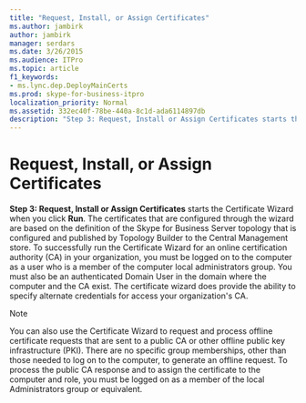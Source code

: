 ```yaml
---
title: "Request, Install, or Assign Certificates"
ms.author: jambirk
author: jambirk
manager: serdars
ms.date: 3/26/2015
ms.audience: ITPro
ms.topic: article
f1_keywords:
- ms.lync.dep.DeployMainCerts
ms.prod: skype-for-business-itpro
localization_priority: Normal
ms.assetid: 332ec40f-78be-440a-8c1d-ada6114897db
description: "Step 3: Request, Install or Assign Certificates starts the Certificate Wizard when you click Run. The certificates that are configured through the wizard are based on the definition of the Skype for Business Server topology that is configured and published by Topology Builder to the Central Management store. To successfully run the Certificate Wizard for an online certification authority (CA) in your organization, you must be logged on to the computer as a user who is a member of the computer local administrators group. You must also be an authenticated Domain User in the domain where the computer and the CA exist. The certificate wizard does provide the ability to specify alternate credentials for access your organization's CA."
---
```


# Request, Install, or Assign Certificates
 
 **Step 3: Request, Install or Assign Certificates** starts the Certificate Wizard when you click **Run**. The certificates that are configured through the wizard are based on the definition of the Skype for Business Server topology that is configured and published by Topology Builder to the Central Management store. To successfully run the Certificate Wizard for an online certification authority (CA) in your organization, you must be logged on to the computer as a user who is a member of the computer local administrators group. You must also be an authenticated Domain User in the domain where the computer and the CA exist. The certificate wizard does provide the ability to specify alternate credentials for access your organization's CA.
  
> [!NOTE]
> You can also use the Certificate Wizard to request and process offline certificate requests that are sent to a public CA or other offline public key infrastructure (PKI). There are no specific group memberships, other than those needed to log on to the computer, to generate an offline request. To process the public CA response and to assign the certificate to the computer and role, you must be logged on as a member of the local Administrators group or equivalent. 
  

